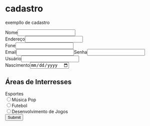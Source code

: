 # cadastro
exempllo de cadastro<!DOCTYPE html>
<html>
<head>
	<label>Nome</label><input type="text"><br>
	<label>Endereço</label><input type="text"><br>
	<label>Fone</label><input type="phone"><br>
	<label>Email</label><input type="email"><label>Senha</label><input type="password"><br>
	<label>Usuário</label><input type="text"><br>
	<label>Nascimento</label><input type="date"><br>
	<label><h2>Áreas de Interresses</h2></label
	<input type="radio">Esportes<br>
	<input type="radio">Música Pop<br>
	<input type="radio">Futebol<br>
	<input type="radio">Desenvolvimento de Jogos<br>
	<input type="submit">
</form>
</div></body>
</html>
